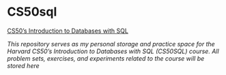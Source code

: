 # CS50sql

[CS50’s Introduction to Databases with SQL](https://cs50.harvard.edu/sql/)

_*This repository serves as my personal storage and practice space for the Harvard CS50’s Introduction to Databases with SQL (CS50SQL) course. All problem sets, exercises, and experiments related to the course will be stored here*_
